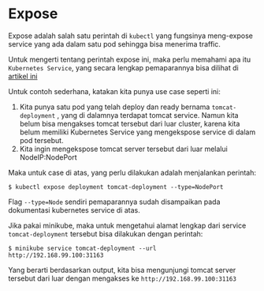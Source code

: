 # Expose

Expose adalah salah satu perintah di ```kubectl``` yang fungsinya meng-expose service yang ada dalam satu pod sehingga bisa menerima traffic.

Untuk mengerti tentang perintah expose ini, maka perlu memahami apa itu ```Kubernetes Service```, yang secara lengkap pemaparannya bisa dilihat di [artikel ini](https://kubernetes.io/docs/tutorials/kubernetes-basics/expose/expose-intro/)

Untuk contoh sederhana, katakan kita punya use case seperti ini:

1. Kita punya satu pod yang telah deploy dan ready bernama ```tomcat-deployment``` , yang di dalamnya terdapat tomcat service. Namun kita belum bisa mengakses tomcat tersebut dari luar cluster, karena kita belum memiliki Kubernetes Service yang mengekspose service di dalam pod tersebut.
2. Kita ingin mengekspose tomcat server tersebut dari luar melalui NodeIP:NodePort

Maka untuk case di atas, yang perlu dilakukan adalah menjalankan perintah:

```
$ kubectl expose deployment tomcat-deployment --type=NodePort
```

Flag ```--type=Node``` sendiri pemaparannya sudah disampaikan pada dokumentasi kubernetes service di atas.

Jika pakai minikube, maka untuk mengetahui alamat lengkap dari service ```tomcat-deployment``` tersebut bisa dilakukan dengan perintah:

```
$ minikube service tomcat-deployment --url
http://192.168.99.100:31163
```

Yang berarti berdasarkan output, kita bisa mengunjungi tomcat server tersebut dari luar dengan mengakses ke ```http://192.168.99.100:31163```